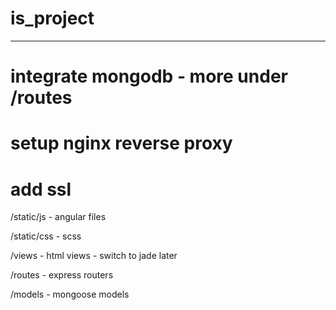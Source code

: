 # is_project
******
# integrate mongodb - more under /routes
# setup nginx reverse proxy
# add ssl

/static/js - angular files

/static/css - scss

/views - html views - switch to jade later

/routes - express routers

/models - mongoose models
